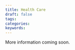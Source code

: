 ```yaml
---
title: Health Care
draft: false
tags: 
categories: 
keywords: 
---
```

<p>More information coming soon.&nbsp;</p>
